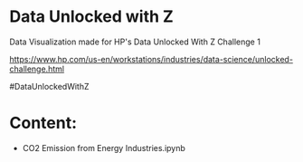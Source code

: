 # Data Unlocked with Z

Data Visualization made for HP's Data Unlocked With Z Challenge 1

https://www.hp.com/us-en/workstations/industries/data-science/unlocked-challenge.html

#DataUnlockedWithZ

# Content:

* CO2 Emission from Energy Industries.ipynb
